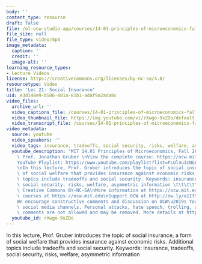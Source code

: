 ```yaml
---
body: ''
content_type: resource
draft: false
file: /ol-ocw-studio-app/courses/14-01-principles-of-microeconomics-fall-2023/1401-lecture21-2023nov27_360p_16_9.mp4
file_size: null
file_type: video/mp4
image_metadata:
  caption: ''
  credit: ''
  image-alt: ''
learning_resource_types:
- Lecture Videos
license: https://creativecommons.org/licenses/by-nc-sa/4.0/
resourcetype: Video
title: 'Lec 21: Social Insurance'
uid: e3d148e9-b506-481a-81b1-adaf9a2ada8c
video_files:
  archive_url: ''
  video_captions_file: /courses/14-01-principles-of-microeconomics-fall-2023/1W_mXc-kItia9nBLXHp-J2-wAKFsLcQxC_transcript.webvtt
  video_thumbnail_file: https://img.youtube.com/vi/rXwgo-9xZDo/default.jpg
  video_transcript_file: /courses/14-01-principles-of-microeconomics-fall-2023/1W_mXc-kItia9nBLXHp-J2-wAKFsLcQxC_transcript.pdf
video_metadata:
  source: youtube
  video_speakers: ''
  video_tags: insurance, tradeoffs, social security, risks, welfare, asymmetric information
  youtube_description: "MIT 14.01 Principles of Microeconomics, Fall 2023 \nInstructor:\
    \ Prof. Jonathan Gruber \nView the complete course: https://ocw.mit.edu/14-01F23\n\
    YouTube Playlist: https://www.youtube.com/playlist?list=PLUl4u3cNGP60V7HxLYRaJMbFzP77bzEjb\n\
    \nIn this lecture, Prof. Gruber introduces the topic of social insurance, a form\
    \ of social welfare that provides insurance against economic risks. Additional\
    \ topics include tradeoffs and social security. Keywords: insurance, tradeoffs,\
    \ social security, risks, welfare, asymmetric information \t\t\t\t\n\nLicense:\
    \ Creative Commons BY-NC-SA\nMore information at https://ocw.mit.edu/terms\nMore\
    \ courses at https://ocw.mit.edu\nSupport OCW at http://ow.ly/a1If50zVRlQ\n\n\
    We encourage constructive comments and discussion on OCW\u2019s YouTube and other\
    \ social media channels. Personal attacks, hate speech, trolling, and inappropriate\
    \ comments are not allowed and may be removed. More details at https://ocw.mit.edu/comments."
  youtube_id: rXwgo-9xZDo
---
```

In this lecture, Prof. Gruber introduces the topic of social insurance, a form of social welfare that provides insurance against economic risks. Additional topics include tradeoffs and social security. Keywords: insurance, tradeoffs, social security, risks, welfare, asymmetric information